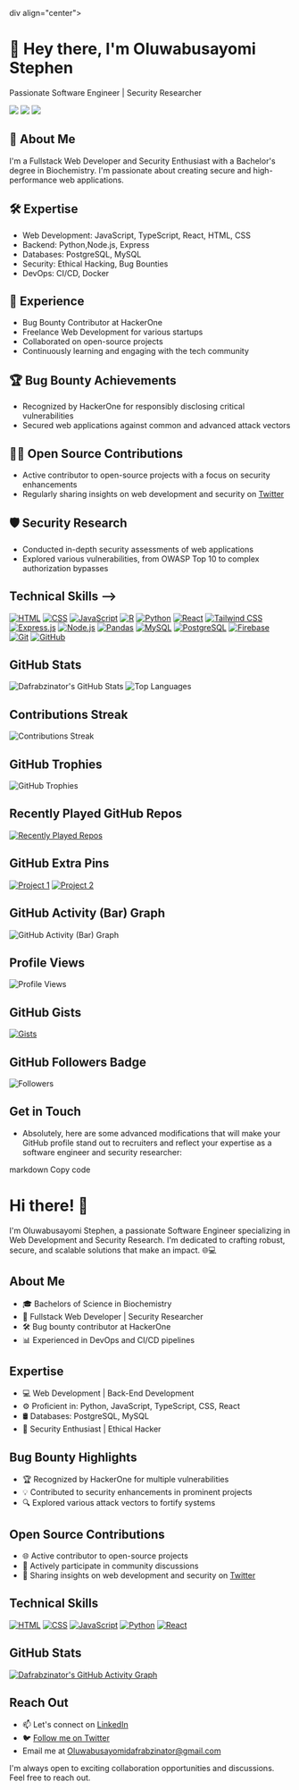 div align="center">
  <h1>👋 Hey there, I'm Oluwabusayomi Stephen</h1>
  <p>Passionate Software Engineer | Security Researcher</p>
  <p>
    <a href="https://twitter.com/dafrabs"><img src="https://img.shields.io/badge/twitter-%40dafrabs-blue"></a>
    <a href="https://www.linkedin.com/in/yourname"><img src="https://img.shields.io/badge/linkedin-yourname-blue"></a>
    <a href="mailto:Oluwabusayomidafrabzinator@gmail.com"><img src="https://img.shields.io/badge/email-contact%40example.com-blue"></a>
  </p>
</div>

## 🚀 About Me

I'm a Fullstack Web Developer and Security Enthusiast with a Bachelor's degree in Biochemistry. I'm passionate about creating secure and high-performance web applications. 

## 🛠️ Expertise

- Web Development: JavaScript, TypeScript, React, HTML, CSS
- Backend: Python,Node.js, Express
- Databases: PostgreSQL, MySQL
- Security: Ethical Hacking, Bug Bounties
- DevOps: CI/CD, Docker

## 💼 Experience

- Bug Bounty Contributor at HackerOne
- Freelance Web Development for various startups
- Collaborated on open-source projects
- Continuously learning and engaging with the tech community

## 🏆 Bug Bounty Achievements

- Recognized by HackerOne for responsibly disclosing critical vulnerabilities
- Secured web applications against common and advanced attack vectors

## 👨‍💻 Open Source Contributions

- Active contributor to open-source projects with a focus on security enhancements
- Regularly sharing insights on web development and security on [Twitter](https://twitter.com/dafrabs)

## 🛡️ Security Research

- Conducted in-depth security assessments of web applications
- Explored various vulnerabilities, from OWASP Top 10 to complex authorization bypasses


## Technical Skills -->

[![HTML](https://skillicons.dev/icons?i=html)](https://developer.mozilla.org/en-US/docs/Web/HTML)
[![CSS](https://skillicons.dev/icons?i=css)](https://developer.mozilla.org/en-US/docs/Web/CSS)
[![JavaScript](https://skillicons.dev/icons?i=js)](https://developer.mozilla.org/en-US/docs/Web/JavaScript)
[![R](https://skillicons.dev/icons?i=r)](https://www.r-project.org/)
[![Python](https://skillicons.dev/icons?i=python)](https://www.python.org/)
[![React](https://skillicons.dev/icons?i=react)](https://reactjs.org/)
[![Tailwind CSS](https://skillicons.dev/icons?i=tailwind)](https://tailwindcss.com/)
[![Express.js](https://skillicons.dev/icons?i=express)](https://expressjs.com/)
[![Node.js](https://skillicons.dev/icons?i=nodejs)](https://nodejs.org/)
[![Pandas](https://skillicons.dev/icons?i=pandas)](https://pandas.pydata.org/)
[![MySQL](https://skillicons.dev/icons?i=mysql)](https://www.mysql.com/)
[![PostgreSQL](https://skillicons.dev/icons?i=postgresql)](https://www.postgresql.org/)
[![Firebase](https://skillicons.dev/icons?i=firebase)](https://firebase.google.com/)
[![Git](https://skillicons.dev/icons?i=git)](https://git-scm.com/)
[![GitHub](https://skillicons.dev/icons?i=github)](https://github.com/)
<!-- ... and so on for other skills -->

## GitHub Stats

![Dafrabzinator's GitHub Stats](https://github-readme-stats.vercel.app/api?username=Dafrabzinator&show_icons=true&theme=dark)
![Top Languages](https://github-readme-stats.vercel.app/api/top-langs/?username=Dafrabzinator&layout=compact&theme=dark)

## Contributions Streak

![Contributions Streak](https://github-readme-streak-stats.herokuapp.com/?user=Dafrabzinator&theme=dark)

## GitHub Trophies

![GitHub Trophies](https://github-profile-trophy.vercel.app/?username=Dafrabzinator&theme=onedark)

## Recently Played GitHub Repos

[![Recently Played Repos](https://github-readme-stats.vercel.app/api/pin/?username=Dafrabzinator&repo=recently-played-github-repos)](https://github.com/Dafrabzinator/recently-played-github-repos)

## GitHub Extra Pins

[![Project 1](https://github-readme-stats.vercel.app/api/pin/?username=Dafrabzinator&repo=project-1)](https://github.com/Dafrabzinator/project-1)
[![Project 2](https://github-readme-stats.vercel.app/api/pin/?username=Dafrabzinator&repo=project-2)](https://github.com/Dafrabzinator/project-2)

## GitHub Activity (Bar) Graph

![GitHub Activity (Bar) Graph](https://activity-graph.herokuapp.com/graph?username=Dafrabzinator&bg_color=1F222E&color=F8D866&line=F85D7F&point=FFFFFF)

## Profile Views

![Profile Views](https://komarev.com/ghpvc/?username=Dafrabzinator)

## GitHub Gists

[![Gists](https://github-readme-stats.vercel.app/api/gists?username=Dafrabzinator)](https://gist.github.com/Dafrabzinator)

## GitHub Followers Badge

![Followers](https://img.shields.io/github/followers/Dafrabzinator?style=social)

## Get in Touch
- Absolutely, here are some advanced modifications that will make your GitHub profile stand out to recruiters and reflect your expertise as a software engineer and security researcher:

markdown
Copy code
# Hi there! 👋

I'm Oluwabusayomi Stephen, a passionate Software Engineer specializing in Web Development and Security Research. I'm dedicated to crafting robust, secure, and scalable solutions that make an impact. 🌐💻

## About Me

- 🎓 Bachelors of Science in Biochemistry
- 💼 Fullstack Web Developer | Security Researcher
- 🛠️ Bug bounty contributor at HackerOne
- 📊 Experienced in DevOps and CI/CD pipelines

## Expertise

- 💻 Web Development | Back-End Development
- ⚙️ Proficient in: Python, JavaScript, TypeScript, CSS, React
- 🛢️ Databases: PostgreSQL, MySQL
- 🔐 Security Enthusiast | Ethical Hacker

## Bug Bounty Highlights

- 🏆 Recognized by HackerOne for multiple vulnerabilities
- 💡 Contributed to security enhancements in prominent projects
- 🔍 Explored various attack vectors to fortify systems

## Open Source Contributions

- 🌐 Active contributor to open-source projects
- 🤝 Actively participate in community discussions
- 💬 Sharing insights on web development and security on [Twitter](https://twitter.com/dafrabs)

## Technical Skills

[![HTML](https://skillicons.dev/icons?i=html)](https://developer.mozilla.org/en-US/docs/Web/HTML)
[![CSS](https://skillicons.dev/icons?i=css)](https://developer.mozilla.org/en-US/docs/Web/CSS)
[![JavaScript](https://skillicons.dev/icons?i=js)](https://developer.mozilla.org/en-US/docs/Web/JavaScript)
[![Python](https://skillicons.dev/icons?i=python)](https://www.python.org/)
[![React](https://skillicons.dev/icons?i=react)](https://reactjs.org/)
<!-- Add more skills -->

## GitHub Stats

[![Dafrabzinator's GitHub Activity Graph](https://github-readme-activity-graph.cyclic.app/graph?username=Dafrabzinator&theme=react)](https://github.com/Dafrabzinator)

## Reach Out

- 📫 Let's connect on [LinkedIn](https://www.linkedin.com/in/Oluwabusayomi-s-orosunlegan-6a0144263)
- 🐦 [Follow me on Twitter](https://twitter.com/dafrabs)
- Email me at [Oluwabusayomidafrabzinator@gmail.com](mailto:Oluwabusayomidafrabzinator@gmail.com)


I'm always open to exciting collaboration opportunities and discussions. Feel free to reach out.


